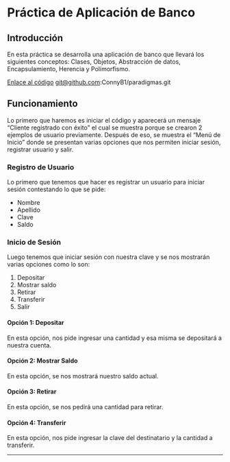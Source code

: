 # Práctica de Aplicación de Banco

## Introducción

En esta práctica se desarrolla una aplicación de banco que llevará los siguientes conceptos: Clases, Objetos, Abstracción de datos, Encapsulamiento, Herencia y Polimorfismo.

[Enlace al código](git@github.com:ConnyB1/paradigmas.git)
git@github.com:ConnyB1/paradigmas.git

## Funcionamiento

Lo primero que haremos es iniciar el código y aparecerá un mensaje “Cliente registrado con éxito” el cual se muestra porque se crearon 2 ejemplos de usuario previamente. Después de eso, se muestra el “Menú de Inicio” donde se presentan varias opciones que nos permiten iniciar sesión, registrar usuario y salir.

### Registro de Usuario

Lo primero que tenemos que hacer es registrar un usuario para iniciar sesión contestando lo que se pide:
- Nombre
- Apellido
- Clave
- Saldo

### Inicio de Sesión

Luego tenemos que iniciar sesión con nuestra clave y se nos mostrarán varias opciones como lo son:
1. Depositar
2. Mostrar saldo
3. Retirar
4. Transferir
5. Salir

#### Opción 1: Depositar

En esta opción, nos pide ingresar una cantidad y esa misma se depositará a nuestra cuenta.

#### Opción 2: Mostrar Saldo

En esta opción, se nos mostrará nuestro saldo actual.

#### Opción 3: Retirar

En esta opción, se nos pedirá una cantidad para retirar.

#### Opción 4: Transferir

En esta opción, nos pide ingresar la clave del destinatario y la cantidad a transferir.

---
